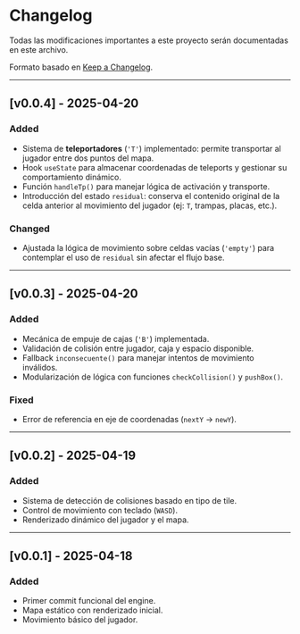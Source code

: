 # Changelog

Todas las modificaciones importantes a este proyecto serán documentadas en este archivo.

Formato basado en [Keep a Changelog](https://keepachangelog.com/en/1.0.0/).

---

## [v0.0.4] - 2025-04-20

### Added
- Sistema de **teleportadores** (`'T'`) implementado: permite transportar al jugador entre dos puntos del mapa.
- Hook `useState` para almacenar coordenadas de teleports y gestionar su comportamiento dinámico.
- Función `handleTp()` para manejar lógica de activación y transporte.
- Introducción del estado `residual`: conserva el contenido original de la celda anterior al movimiento del jugador (ej: `T`, trampas, placas, etc.).

### Changed
- Ajustada la lógica de movimiento sobre celdas vacías (`'empty'`) para contemplar el uso de `residual` sin afectar el flujo base.

---

## [v0.0.3] - 2025-04-20

### Added
- Mecánica de empuje de cajas (`'B'`) implementada.
- Validación de colisión entre jugador, caja y espacio disponible.
- Fallback `inconsecuente()` para manejar intentos de movimiento inválidos.
- Modularización de lógica con funciones `checkCollision()` y `pushBox()`.

### Fixed
- Error de referencia en eje de coordenadas (`nextY` → `newY`).

---

## [v0.0.2] - 2025-04-19

### Added
- Sistema de detección de colisiones basado en tipo de tile.
- Control de movimiento con teclado (`WASD`).
- Renderizado dinámico del jugador y el mapa.

---

## [v0.0.1] - 2025-04-18

### Added
- Primer commit funcional del engine.
- Mapa estático con renderizado inicial.
- Movimiento básico del jugador.